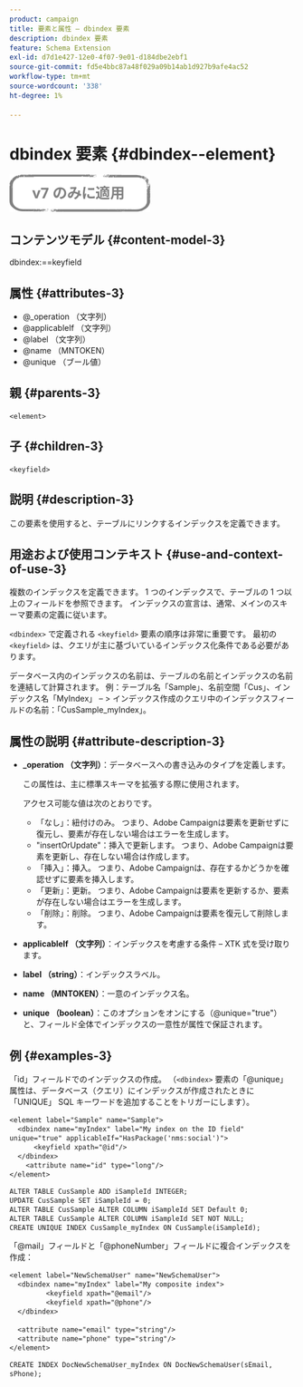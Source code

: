 ```yaml
---
product: campaign
title: 要素と属性 – dbindex 要素
description: dbindex 要素
feature: Schema Extension
exl-id: d7d1e427-12e0-4f07-9e01-d184dbe2ebf1
source-git-commit: fd5e4bbc87a48f029a09b14ab1d927b9afe4ac52
workflow-type: tm+mt
source-wordcount: '338'
ht-degree: 1%

---
```


# dbindex 要素 {#dbindex--element}

![](../../../assets/v7-only.svg)

## コンテンツモデル {#content-model-3}

dbindex:==keyfield

## 属性 {#attributes-3}

* @_operation （文字列）
* @applicableIf （文字列）
* @label （文字列）
* @name （MNTOKEN）
* @unique （ブール値）

## 親 {#parents-3}

`<element>`

## 子 {#children-3}

`<keyfield>`

## 説明 {#description-3}

この要素を使用すると、テーブルにリンクするインデックスを定義できます。

## 用途および使用コンテキスト {#use-and-context-of-use-3}

複数のインデックスを定義できます。 1 つのインデックスで、テーブルの 1 つ以上のフィールドを参照できます。 インデックスの宣言は、通常、メインのスキーマ要素の定義に従います。

`<dbindex>` で定義される `<keyfield>` 要素の順序は非常に重要です。 最初の `<keyfield>` は、クエリが主に基づいているインデックス化条件である必要があります。

データベース内のインデックスの名前は、テーブルの名前とインデックスの名前を連結して計算されます。 例：テーブル名「Sample」、名前空間「Cus」、インデックス名「MyIndex」 – > インデックス作成のクエリ中のインデックスフィールドの名前：「CusSample_myIndex」。

## 属性の説明 {#attribute-description-3}

* **_operation （文字列）**：データベースへの書き込みのタイプを定義します。

  この属性は、主に標準スキーマを拡張する際に使用されます。

  アクセス可能な値は次のとおりです。

   * 「なし」：紐付けのみ。 つまり、Adobe Campaignは要素を更新せずに復元し、要素が存在しない場合はエラーを生成します。
   * &quot;insertOrUpdate&quot;：挿入で更新します。 つまり、Adobe Campaignは要素を更新し、存在しない場合は作成します。
   * 「挿入」：挿入。 つまり、Adobe Campaignは、存在するかどうかを確認せずに要素を挿入します。
   * 「更新」：更新。 つまり、Adobe Campaignは要素を更新するか、要素が存在しない場合はエラーを生成します。
   * 「削除」：削除。 つまり、Adobe Campaignは要素を復元して削除します。

* **applicableIf （文字列）**：インデックスを考慮する条件 – XTK 式を受け取ります。
* **label （string）**：インデックスラベル。
* **name （MNTOKEN）**：一意のインデックス名。
* **unique （boolean）**：このオプションをオンにする（@unique=&quot;true&quot;）と、フィールド全体でインデックスの一意性が属性で保証されます。

## 例 {#examples-3}

「id」フィールドでのインデックスの作成。 （`<dbindex>` 要素の「@unique」属性は、データベース（クエリ）にインデックスが作成されたときに「UNIQUE」 SQL キーワードを追加することをトリガーにします）。

```
<element label="Sample" name="Sample">
  <dbindex name="myIndex" label="My index on the ID field" unique="true" applicableIf="HasPackage('nms:social')">
      <keyfield xpath="@id"/>
  </dbindex>
    <attribute name="id" type="long"/>
</element>          
```

```
ALTER TABLE CusSample ADD iSampleId INTEGER;
UPDATE CusSample SET iSampleId = 0;
ALTER TABLE CusSample ALTER COLUMN iSampleId SET Default 0;
ALTER TABLE CusSample ALTER COLUMN iSampleId SET NOT NULL; 
CREATE UNIQUE INDEX CusSample_myIndex ON CusSample(iSampleId);
```

「@mail」フィールドと「@phoneNumber」フィールドに複合インデックスを作成：

```
<element label="NewSchemaUser" name="NewSchemaUser">
  <dbindex name="myIndex" label="My composite index">
         <keyfield xpath="@email"/>
         <keyfield xpath="@phone"/>
  </dbindex>
  
  <attribute name="email" type="string"/>
  <attribute name="phone" type="string"/>
</element>      
```

```
CREATE INDEX DocNewSchemaUser_myIndex ON DocNewSchemaUser(sEmail, sPhone);
```
